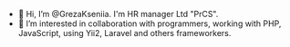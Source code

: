 - 👋 Hi, I’m @GrezaKseniia. I'm HR manager Ltd "PrCS".
- 👀 I’m interested in collaboration with programmers, working with PHP, JavaScript, using Yii2, Laravel and others frameworkers.



